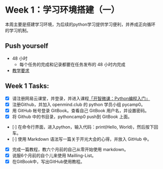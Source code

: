 # Week 1：学习环境搭建（一）

本周主要是搭建学习环境，为后续的python学习提供学习便利，并养成正向循环的学习机制。

## Push yourself
- 48 小时
  + 每个任务的完成和记录都要在任务发布的 48 小时内完成
- [教学要求](http://mooc.study.163.com/spoc/learn/Openmind-1000043000#/learn/content?type=detail&id=1000124018)

## Week 1 Tasks:

- [x] 请注册网易云课堂，并登录，并进入课程[「开智微课：Python编程入门」](http://mooc.study.163.com/spoc/course/Openmind-1000043000#/info)
- [x] 注册Github，并加入 openmind.club 的 python 学员小组 pycamp0。
- [x] 用 GitHub 帐号登录 GitBook。查看自己 GitBook 用户名，并设置密码。
- [x] 将 Github 中的书目录，pythoncamp0 push到 GitBook 上面。
- [·] 在命令行界面，进入python，输入代码：print(Hello, World)，然后按下回车。
- [·] 使用 Markdown 语法写一篇关于开光大会的心得，并放入 GitHub 中。
- [x] 完成一篇教程，教六个月前的自己从零开始使用 markdown。
- [x] 说服6个月前的自个儿来使用 Mailling-List。
- [x] 在GitBook中，写出GitHub使用教程。